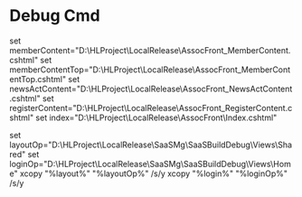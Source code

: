 # Debug Cmd

set  memberContent="D:\HLProject\LocalRelease\AssocFront\_MemberContent.cshtml"
set  memberContentTop="D:\HLProject\LocalRelease\AssocFront\_MemberContentTop.cshtml"
set  newsActContent="D:\HLProject\LocalRelease\AssocFront\_NewsActContent.cshtml"
set  registerContent="D:\HLProject\LocalRelease\AssocFront\_RegisterContent.cshtml"
set index="D:\HLProject\LocalRelease\AssocFront\Index.cshtml"

set layoutOp="D:\HLProject\LocalRelease\SaaSMg\SaaSBuildDebug\Views\Shared\"
set loginOp="D:\HLProject\LocalRelease\SaaSMg\SaaSBuildDebug\Views\Home\"
xcopy "%layout%" "%layoutOp%" \/s\/y
xcopy "%login%" "%loginOp%" \/s\/y

